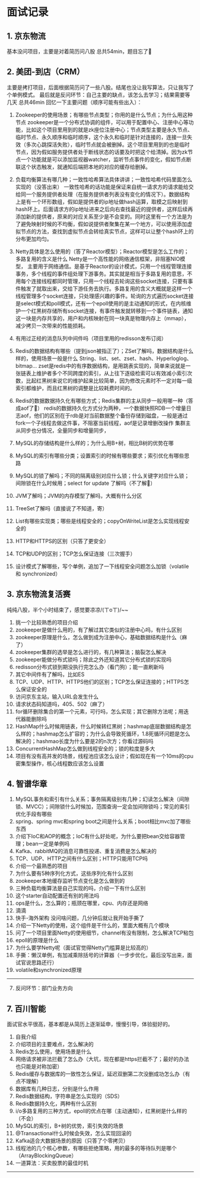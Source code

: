 # 面试记录
## 1. 京东物流

基本没问项目，主要是对着简历问八股
总共54min，题目忘了🤣

## 2. 美团-到店（CRM）

主要是拷打项目，后面根据简历问了一些八股。结尾也没让我写算法，只让我写了个单例模式。
最后就是反问环节：自己主要的缺点，该怎么去学习；结果需要等几天
总共46min
回忆一下主要问题（顺序可能有些出入）：

1. Zookeeper的使用场景；有哪些节点类型；你用的是什么节点；为什么用这种节点 
zookeeper是一个分布式协调的组件，可以用于配置中心、注册中心等功能，比如这个项目里用到的就是zk座位注册中心；节点类型主要是永久节点、临时节点、永久顺序和临时顺序，这个永久和临时是针对连接的，连接一旦失效（多次心跳探活失败），临时节点就会被删掉。这个项目里用到的也是临时节点，因为假如服务提供者处于断线状态的话要及时把这个给清掉。因为zk节点一个功能就是可以添加监视器watcher，监听节点事件的变化，假如节点断联这个状态触发，就通知后端把本地的对应的缓存给删掉。

2. 负载均衡算法有哪几种；一致性哈希算法具体讲讲；一致性哈希代码里面怎么实现的（没答出来）
   一致性哈希的话功能是保证来自统一请求方的请求能给交给同一个服务提供者处理（在服务提供者列表没有变化的情况下）。数据结构上是有一个环形数组，假如是提供者的ip地址做hash运算，取模之后映射到hash环上。后面请求方的ip地址进来之后向右查找最近的提供者，这样后续再添加新的提供者，原来的对应关系至少是不会变的。同时这里有一个方法是为了避免映射时候的不均衡，假如说提供者聚集在某一个地方，可以使用添加虚拟节点的方法，查找到虚拟节点会转给真实节点，这样可以让整个hash环上的分布更加均匀。

3. Netty具体是怎么使用的（答了Reactor模型）；Reactor模型是怎么工作的；多路复用的含义是什么
   Netty是一个高性能的网络通信框架，非阻塞NIO模型，
   主要用于网络通信。是基于Reactor的设计模式，只用一个线程管理连接事务，多个线程的事件组处理下游事务。其实就是相当于多路复用的意思，不用每个连接线程都同时管理，只用一个线程去轮询这些socket连接，只要有事件触发了就取出来，交给下游任务去执行。多路复用的含义大概就是这样一个线程管理多个socket连接，只处理感兴趣的事件。轮询的方式遍历socket连接是select模式和poll模式，还有一个epoll使用的是主动通知的形式，在内核维护一个红黑树存储所有socket连接，有事件触发就转移到一个事件链表，通知这一块是内存共享的，用户和内核映射在同一块真是物理内存上（mmap），减少拷贝一次带来的性能损耗。

4. 有用过正经的消息队列中间件吗（项目里用的redisson发布订阅）
5. Redis的数据结构有哪些（提到json被指正了）；ZSet了解吗，数据结构是什么样的，使用场景一般是什么
   String、list、set、zset、hash、Hyperloglog、bitmap...
   zset是redis中的有序数据结构，是用跳表实现的，简单来说就是一张链表上维护者多个不同跨度的索引，从上往下逐级检索可以有效减小索引次数，比起红黑树来说它的维护起来比较简单，因为修改元素时不一定对每一级索引都维护，而且红黑树的调整是比较耗费时间的。

6. Redis的数据数据持久化有哪些方式；Redis集群的主从同步一般用哪一种（答成aof了🤣）
   redis的数据持久化方式分为两种，一个数据快照RDB一个增量日志aof，他们的区别在于rdb是对当前数据整个备份存储到磁盘，一般是通过fork一个子线程去做这件事，不阻塞当前线程，aof是记录增删改操作
   集群主从同步也分情况，全量同步和增量同步，

7. MySQL的存储结构是什么样的；为什么用B+树，相比B树的优势在哪
8. MySQL的索引有哪些分类；设置索引的时候有哪些要求；索引优化有哪些思路
9. MySQL的锁了解吗；不同的隔离级别对应什么锁；什么关键字对应什么锁；间隙锁在什么时候用；select for update 了解吗（不了解🤣）
10. JVM了解吗；JVM的内存模型了解吗，大概有什么分区
11. TreeSet了解吗（直接说了不知道，寄）
12. List有哪些实现类；哪些是线程安全的；copyOnWriteList是怎么实现线程安全的
13. HTTP和HTTPS的区别（只答了更安全）
14. TCP和UDP的区别；TCP怎么保证连接（三次握手）
15. 设计模式了解哪些，写个单例，追加了一下线程安全问题怎么加锁（volatile 和 synchronized）

## 3. 京东物流复活赛

纯纯八股，半个小时结束了，感觉要凉凉/(ㄒoㄒ)/~~

1. 挑一个比较熟悉的项目介绍
2. zookeeper是做什么用的，有了解过其它类似的注册中心吗，有什么区别
3. zookeeper原理是什么，怎么做到成为注册中心，基础数据结构是什么（麻了）
4. zookeeper集群的选举是怎么进行的，有几种算法；脑裂怎么解决
5. zookeeper能做分布式锁吗；除此之外还知道其它分布式锁的实现吗
6. redisson分布式锁到期没执行完怎么办（看门狗）；能一直刷新吗
7. 其它中间件有了解吗，比如ES
8. TCP、UDP、HTTP、HTTPS他们的区别；TCP怎么保证连接的；HTTPS怎么保证安全的
9. 访问京东主站，输入URL会发生什么
10. 请求状态码知道吗，405、502（麻了）
11. for循环删除集合的第一个元素，可行吗，怎么实现；其它删除方法呢；用迭代器能删除吗
12. HashMap什么时候用链表，什么时候转红黑树；hashmap底层数据结构是怎么样的；hashmap怎么扩容的；为什么会导致死循环，1.8死循环问题是怎么解决的；hashmao长度为什么要是2的n次方；你看过源码吗
13. ConcurrentHashMap怎么做到线程安全的；锁的粒度是多大
14. 项目有没有高并发的场景，线程池应该怎么设计；假如现在有一个10ms的cpu密集型操作，核心线程数应该怎么设置

## 4. 智谱华章

1. MySQL事务和索引有什么关系；事务隔离级别有几种；幻读怎么解决（间隙锁、MVCC）；间隙锁什么时候加，范围查询一定会加间隙锁吗；常见的索引优化手段有哪些
2. spring、spring mvc和spring boot之间是什么关系；boot相比mvc加了哪些东西
3. 介绍下IoC和AOP的概念；IoC有什么好处呢，为什么要把bean交给容器管理；bean一定是单例吗
4. Kafka、rabbitMQ的消息可靠性投递、重复消费是怎么解决的
5. TCP、UDP、HTTP之间有什么区别；HTTP只能用TCP吗
6. 介绍一个最熟悉的项目
7. 为什么要有5种序列化方式，这些序列化有什么区别
8. zookeeper本地缓存监听节点变化是怎么做到的
9. 三种负载均衡算法是自己实现的吗，介绍一下有什么区别
10. 这个starter自动配置还有别的用法吗
11. ops是什么，怎么算的；瓶颈在哪里，cpu、内存还是网络
5. 滴滴
6. 快手-海外架构
   没问啥问题，几分钟后就让我开始手撕了
1. 介绍一下Netty的使用，这个组件是干什么的，里面大概有几个模块
2. 问了一个项目里面Netty的使用细节，channel有没有限制，怎么解决TCP粘包
3. epoll的原理是什么
4. 为什么要学Netty呢（面试官觉得Netty门槛算是比较高的）
5. 手撕：懒汉单例，有加减乘除括号的计算器（一步步优化，最后没写出来，面试官说思路还行）
6. volatile和synchronized原理
---

7. 反问环节：部门业务方向
## 7. 百川智能
   面试官水平很高，基本都是从简历上逐渐延申，慢慢引导，体验挺好的。
1. 自我介绍
2. 介绍项目的主要难点，怎么解决的
3. Redis怎么使用，使用场景是什么
4. 网络请求被非法拦截了怎么办（大坑，现在都是https拦截不了；最好的办法也只能是对称加密）
5. Redis缓存与数据库的一致性怎么保证，延迟双删第二次没删成功怎么办（有点不理解）
6. 数据库有几种日志，分别是什么作用
7. Redis数据结构，字符串是怎么实现的（SDS）
8. Redis数据持久化，两种有什么区别
9. i/o多路复用的三种方式，epoll的优点在哪（主动通知），红黑树是什么样的（不会）
10. MySQL的索引，B+树的优势，索引失效的场景
11. @Transactional什么时候会失效，怎么实现回滚的
12. Kafka适合大数据场景的原因（只答了个零拷贝）
13. 线程池的几个核心参数，有哪些拒绝策略，用的最多的等待队列是哪个（ArrayBlockingQueue）
14. 一道算法：买卖股票的最佳时机
---